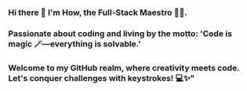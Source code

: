 ### Hi there 👋 I'm How, the Full-Stack Maestro 🧙‍♂️. 
### Passionate about coding and living by the motto: 'Code is magic 🪄—everything is solvable.' 
### Welcome to my GitHub realm, where creativity meets code. Let's conquer challenges with keystrokes! 💻✨"

<!--
**Howwoh1996/Howwoh1996** is a ✨ _special_ ✨ repository because its `README.md` (this file) appears on your GitHub profile.

Here are some ideas to get you started:

- 🔭 I’m currently working on ...
- 🌱 I’m currently learning ...
- 👯 I’m looking to collaborate on ...
- 🤔 I’m looking for help with ...
- 💬 Ask me about ...
- 📫 How to reach me: ...
- 😄 Pronouns: ...
- ⚡ Fun fact: ...
-->
